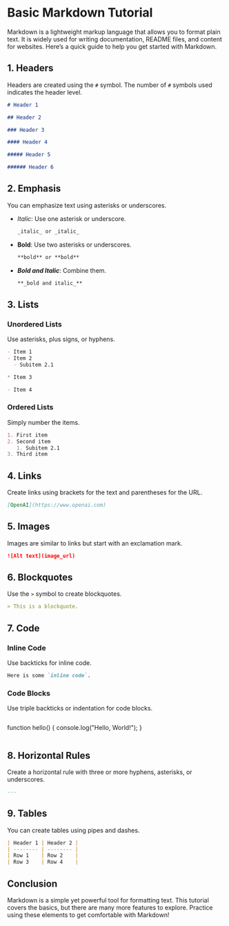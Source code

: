 # Basic Markdown Tutorial

Markdown is a lightweight markup language that allows you to format plain text. It is widely used for writing documentation, README files, and content for websites. Here’s a quick guide to help you get started with Markdown.

## 1. Headers

Headers are created using the `#` symbol. The number of `#` symbols used indicates the header level.

```markdown
# Header 1

## Header 2

### Header 3

#### Header 4

##### Header 5

###### Header 6
```

## 2. Emphasis

You can emphasize text using asterisks or underscores.

- _Italic_: Use one asterisk or underscore.

  ```markdown
  _italic_ or _italic_
  ```

- **Bold**: Use two asterisks or underscores.

  ```markdown
  **bold** or **bold**
  ```

- **_Bold and Italic_**: Combine them.

  ```markdown
  **_bold and italic_**
  ```

## 3. Lists

### Unordered Lists

Use asterisks, plus signs, or hyphens.

```markdown
- Item 1
- Item 2
  - Subitem 2.1

* Item 3

- Item 4
```

### Ordered Lists

Simply number the items.

```markdown
1. First item
2. Second item
   1. Subitem 2.1
3. Third item
```

## 4. Links

Create links using brackets for the text and parentheses for the URL.

```markdown
[OpenAI](https://www.openai.com)
```

## 5. Images

Images are similar to links but start with an exclamation mark.

```markdown
![Alt text](image_url)
```

## 6. Blockquotes

Use the `>` symbol to create blockquotes.

```markdown
> This is a blockquote.
```

## 7. Code

### Inline Code

Use backticks for inline code.

```markdown
Here is some `inline code`.
```

### Code Blocks

Use triple backticks or indentation for code blocks.

```markdown

```

function hello() {
console.log("Hello, World!");
}

```

```

## 8. Horizontal Rules

Create a horizontal rule with three or more hyphens, asterisks, or underscores.

```markdown
---
```

## 9. Tables

You can create tables using pipes and dashes.

```markdown
| Header 1 | Header 2 |
| -------- | -------- |
| Row 1    | Row 2    |
| Row 3    | Row 4    |
```

## Conclusion

Markdown is a simple yet powerful tool for formatting text. This tutorial covers the basics, but there are many more features to explore. Practice using these elements to get comfortable with Markdown!
